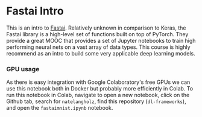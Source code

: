 # Fastai Intro

This is an intro to [Fastai](https://www.fast.ai). Relatively unknown in comparison to Keras, the Fastai library is a high-level set of functions built on top of PyTorch. They provide a great MOOC that provides a set of Jupyter notebooks to train high performing neural nets on a vast array of data types. This course is highly recommend as an intro to build some very applicable deep learning models. 

### GPU usage

As there is easy integration with Google Colaboratory's free GPUs we can use this notebook both in Docker but probably more efficiently in Colab. To run this notebook in Colab, navigate to open a new notebook, click on the Github tab, search for `natelangholz`, find this repository (`dl-frameworks`), and open the `fastaimnist.ipynb` notebook. 


